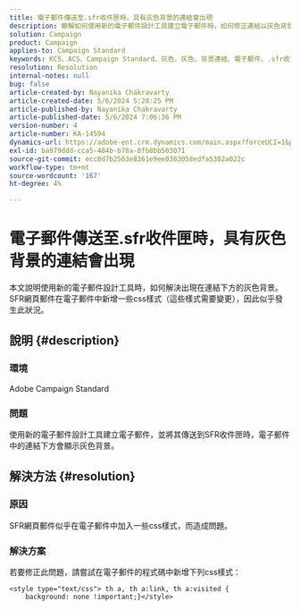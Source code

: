 ```yaml
---
title: 電子郵件傳送至.sfr收件匣時，具有灰色背景的連結會出現
description: 瞭解如何使用新的電子郵件設計工具建立電子郵件時，如何修正連結以灰色背景出現的ACS問題。
solution: Campaign
product: Campaign
applies-to: Campaign Standard
keywords: KCS、ACS、Campaign Standard、灰色、灰色、背景連結、電子郵件、.sfr收件匣、電子郵件設計工具
resolution: Resolution
internal-notes: null
bug: false
article-created-by: Nayanika Chakravarty
article-created-date: 5/6/2024 5:28:25 PM
article-published-by: Nayanika Chakravarty
article-published-date: 5/6/2024 7:06:36 PM
version-number: 4
article-number: KA-14594
dynamics-url: https://adobe-ent.crm.dynamics.com/main.aspx?forceUCI=1&pagetype=entityrecord&etn=knowledgearticle&id=1d6d6205-ce0b-ef11-9f8a-6045bd0065b6
exl-id: ba979ddd-cca5-484b-b78a-0fb8bb503071
source-git-commit: ecc0d7b2563e8361e9ee0383058edfa5302a022c
workflow-type: tm+mt
source-wordcount: '167'
ht-degree: 4%

---
```


# 電子郵件傳送至.sfr收件匣時，具有灰色背景的連結會出現


本文說明使用新的電子郵件設計工具時，如何解決出現在連結下方的灰色背景。 SFR網頁郵件在電子郵件中新增一些css樣式（這些樣式需要變更），因此似乎發生此狀況。

## 說明 {#description}


### <b>環境</b>

Adobe Campaign Standard

### <b>問題</b>

使用新的電子郵件設計工具建立電子郵件，並將其傳送到SFR收件匣時，電子郵件中的連結下方會顯示灰色背景。


## 解決方法 {#resolution}


### <b>原因</b>

SFR網頁郵件似乎在電子郵件中加入一些css樣式，而造成問題。

### <b>解決方案</b>

若要修正此問題，請嘗試在電子郵件的程式碼中新增下列css樣式：


```
<style type="text/css"> th a, th a:link, th a:visited {
    background: none !important;}</style>
```

